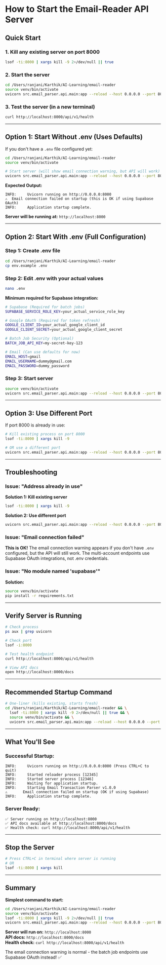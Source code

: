 # How to Start the Email-Reader API Server

## Quick Start

### 1. Kill any existing server on port 8000
```bash
lsof -ti:8000 | xargs kill -9 2>/dev/null || true
```

### 2. Start the server
```bash
cd /Users/ranjani/Karthik/AI-Learning/email-reader
source venv/bin/activate
uvicorn src.email_parser.api.main:app --reload --host 0.0.0.0 --port 8000
```

### 3. Test the server (in a new terminal)
```bash
curl http://localhost:8000/api/v1/health
```

---

## Option 1: Start Without .env (Uses Defaults)

If you don't have a `.env` file configured yet:

```bash
cd /Users/ranjani/Karthik/AI-Learning/email-reader
source venv/bin/activate

# Start server (will show email connection warning, but API will work)
uvicorn src.email_parser.api.main:app --reload --host 0.0.0.0 --port 8000
```

**Expected Output:**
```
INFO:     Uvicorn running on http://0.0.0.0:8000
⚠️  Email connection failed on startup (this is OK if using Supabase OAuth)
INFO:     Application startup complete.
```

**Server will be running at:** `http://localhost:8000`

---

## Option 2: Start With .env (Full Configuration)

### Step 1: Create .env file

```bash
cd /Users/ranjani/Karthik/AI-Learning/email-reader
cp env.example .env
```

### Step 2: Edit .env with your actual values

```bash
nano .env
```

**Minimum required for Supabase integration:**
```bash
# Supabase (Required for batch jobs)
SUPABASE_SERVICE_ROLE_KEY=your_actual_service_role_key

# Google OAuth (Required for token refresh)
GOOGLE_CLIENT_ID=your_actual_google_client_id
GOOGLE_CLIENT_SECRET=your_actual_google_client_secret

# Batch Job Security (Optional)
BATCH_JOB_API_KEY=my-secret-key-123

# Email (Can use defaults for now)
EMAIL_HOST=gmail
EMAIL_USERNAME=dummy@gmail.com
EMAIL_PASSWORD=dummy_password
```

### Step 3: Start server

```bash
source venv/bin/activate
uvicorn src.email_parser.api.main:app --reload --host 0.0.0.0 --port 8000
```

---

## Option 3: Use Different Port

If port 8000 is already in use:

```bash
# Kill existing process on port 8000
lsof -ti:8000 | xargs kill -9

# OR use a different port
uvicorn src.email_parser.api.main:app --reload --host 0.0.0.0 --port 8001
```

---

## Troubleshooting

### Issue: "Address already in use"

**Solution 1: Kill existing server**
```bash
lsof -ti:8000 | xargs kill -9
```

**Solution 2: Use different port**
```bash
uvicorn src.email_parser.api.main:app --reload --host 0.0.0.0 --port 8001
```

### Issue: "Email connection failed"

**This is OK!** The email connection warning appears if you don't have `.env` configured, but the API will still work. The multi-account endpoints use Supabase OAuth integrations, not .env credentials.

### Issue: "No module named 'supabase'"

**Solution:**
```bash
source venv/bin/activate
pip install -r requirements.txt
```

---

## Verify Server is Running

```bash
# Check process
ps aux | grep uvicorn

# Check port
lsof -i:8000

# Test health endpoint
curl http://localhost:8000/api/v1/health

# View API docs
open http://localhost:8000/docs
```

---

## Recommended Startup Command

```bash
# One-liner (kills existing, starts fresh)
cd /Users/ranjani/Karthik/AI-Learning/email-reader && \
  lsof -ti:8000 | xargs kill -9 2>/dev/null || true && \
  source venv/bin/activate && \
  uvicorn src.email_parser.api.main:app --reload --host 0.0.0.0 --port 8000
```

---

## What You'll See

### Successful Startup:
```
INFO:     Uvicorn running on http://0.0.0.0:8000 (Press CTRL+C to quit)
INFO:     Started reloader process [12345]
INFO:     Started server process [12346]
INFO:     Waiting for application startup.
INFO:     Starting Email Transaction Parser v1.0.0
⚠️       Email connection failed on startup (OK if using Supabase)
INFO:     Application startup complete.
```

### Server Ready:
```
✅ Server running on http://localhost:8000
✅ API docs available at http://localhost:8000/docs
✅ Health check: curl http://localhost:8000/api/v1/health
```

---

## Stop the Server

```bash
# Press CTRL+C in terminal where server is running
# OR
lsof -ti:8000 | xargs kill
```

---

## Summary

**Simplest command to start:**
```bash
cd /Users/ranjani/Karthik/AI-Learning/email-reader
source venv/bin/activate
lsof -ti:8000 | xargs kill -9 2>/dev/null || true
uvicorn src.email_parser.api.main:app --reload --host 0.0.0.0 --port 8000
```

**Server will run on:** `http://localhost:8000`  
**API docs:** `http://localhost:8000/docs`  
**Health check:** `curl http://localhost:8000/api/v1/health`

The email connection warning is normal - the batch job endpoints use Supabase OAuth instead! ✅


